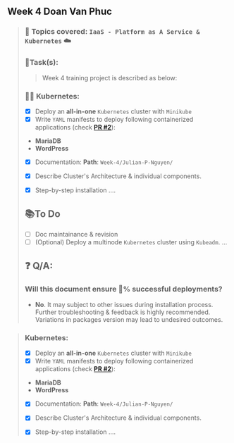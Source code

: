  ## Week 4 Doan Van Phuc
> ### 🚀 Topics covered: **`IaaS - Platform as A Service & Kubernetes`** ☁️
> ### 🎯**Task(s)**:
> > Week 4 training project is described as below:
> 
> ### 👨‍✈️ Kubernetes:
> * [x]  Deploy an **all-in-one** `Kubernetes` cluster with `Minikube`
> * [x]  Write `YAML` manifests to deploy following containerized applications (check [**PR #2**](https://github.com/vietstacker/Viettel-Digital-Talent-Program-2021/pull/2)):
>   
>   * **MariaDB**
>   * **WordPress**
> * [x]  Documentation: **Path**: `Week-4/Julian-P-Nguyen/`
>   
>   * [x]  Describe Cluster's Architecture & individual components.
>   * [x]  Step-by-step installation
>     ....
> 
> ## **📚To Do**
> * [ ]  Doc maintainance & revision
> * [ ]  (Optional) Deploy a multinode `Kubernetes` cluster using `Kubeadm`.
>   ...
> 
> ## ❓ Q/A:
> ### Will this document ensure 💯% successful deployments?
> * **No**. It may subject to other issues during installation process. Further troubleshooting & feedback is highly recommended. Variations in packages version may lead to undesired outcomes.



> ### Kubernetes:
> * [x]  Deploy an **all-in-one** `Kubernetes` cluster with `Minikube`
> * [x]  Write `YAML` manifests to deploy following containerized applications (check [**PR #2**](https://github.com/vietstacker/Viettel-Digital-Talent-Program-2021/pull/2)):
>   
>   * **MariaDB**
>   * **WordPress**
> * [x]  Documentation: **Path**: `Week-4/Julian-P-Nguyen/`
>   
>   * [x]  Describe Cluster's Architecture & individual components.
>   * [x]  Step-by-step installation
>     ....

